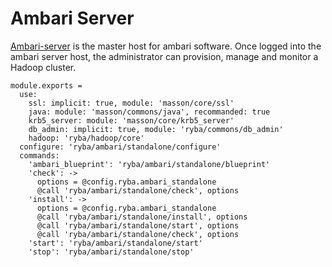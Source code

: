 
# Ambari Server

[Ambari-server][Ambari-server] is the master host for ambari software.
Once logged into the ambari server host, the administrator can  provision, 
manage and monitor a Hadoop cluster.

    module.exports =
      use:
        ssl: implicit: true, module: 'masson/core/ssl'
        java: module: 'masson/commons/java', recommanded: true
        krb5_server: module: 'masson/core/krb5_server'
        db_admin: implicit: true, module: 'ryba/commons/db_admin'
        hadoop: 'ryba/hadoop/core'
      configure: 'ryba/ambari/standalone/configure'
      commands:
        'ambari_blueprint': 'ryba/ambari/standalone/blueprint'
        'check': ->
          options = @config.ryba.ambari_standalone
          @call 'ryba/ambari/standalone/check', options
        'install': ->
          options = @config.ryba.ambari_standalone
          @call 'ryba/ambari/standalone/install', options
          @call 'ryba/ambari/standalone/start', options
          @call 'ryba/ambari/standalone/check', options
        'start': 'ryba/ambari/standalone/start'
        'stop': 'ryba/ambari/standalone/stop'

[Ambari-server]: http://ambari.apache.org
